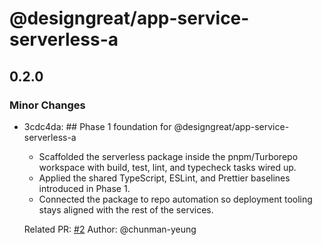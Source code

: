 # @designgreat/app-service-serverless-a

## 0.2.0

### Minor Changes

- 3cdc4da: ## Phase 1 foundation for @designgreat/app-service-serverless-a
  - Scaffolded the serverless package inside the pnpm/Turborepo workspace with build, test, lint,
    and typecheck tasks wired up.
  - Applied the shared TypeScript, ESLint, and Prettier baselines introduced in Phase 1.
  - Connected the package to repo automation so deployment tooling stays aligned with the rest of
    the services.

  Related PR: [#2](https://github.com/graezykev/designgreat/pull/2) Author: @chunman-yeung
